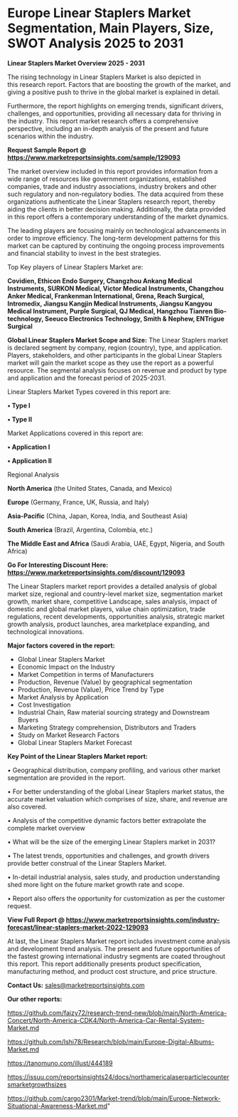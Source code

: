 # Europe Linear Staplers Market Segmentation, Main Players, Size, SWOT Analysis 2025 to 2031

<Strong> Linear Staplers Market Overview 2025 - 2031</strong>

The rising technology in Linear Staplers Market is also depicted in this research report. Factors that are boosting the growth of the market, and giving a positive push to thrive in the global market is explained in detail.

Furthermore, the report highlights on emerging trends, significant drivers, challenges, and opportunities, providing all necessary data for thriving in the industry. This report market research offers a comprehensive perspective, including an in-depth analysis of the present and future scenarios within the industry.

<strong>Request Sample Report @ <a href=https://www.marketreportsinsights.com/sample/129093>https://www.marketreportsinsights.com/sample/129093</a></strong>

The market overview included in this report provides information from a wide range of resources like government organizations, established companies, trade and industry associations, industry brokers and other such regulatory and non-regulatory bodies. The data acquired from these organizations authenticate the Linear Staplers research report, thereby aiding the clients in better decision making. Additionally, the data provided in this report offers a contemporary understanding of the market dynamics.

The leading players are focusing mainly on technological advancements in order to improve efficiency. The long-term development patterns for this market can be captured by continuing the ongoing process improvements and financial stability to invest in the best strategies.

Top Key players of Linear Staplers Market are:

<strong>Covidien, Ethicon Endo Surgery, Changzhou Ankang Medical Instruments, SURKON Medical, Victor Medical Instruments, Changzhou Anker Medical, Frankenman International, Grena, Reach Surgical, Intromedix, Jiangsu Kangjin Medical Instruments, Jiangsu Kangyou Medical Instrument, Purple Surgical, QJ Medical, Hangzhou Tianren Bio-technology, Seeuco Electronics Technology, Smith & Nephew, ENTrigue Surgical</strong>

<strong><b>Global Linear Staplers Market Scope and Size:</b></strong>
The Linear Staplers market is declared segment by company, region (country), type, and application. Players, stakeholders, and other participants in the global Linear Staplers market will gain the market scope as they use the report as a powerful resource. The segmental analysis focuses on revenue and product by type and application and the forecast period of 2025-2031.

Linear Staplers Market Types covered in this report are:

<strong>• Type I

• Type II</strong>

Market Applications covered in this report are:

<strong>• Application I

• Application II</strong> 

Regional Analysis

<strong>North America</strong> (the United States, Canada, and Mexico)

<strong>Europe</strong> (Germany, France, UK, Russia, and Italy)

<strong>Asia-Pacific</strong> (China, Japan, Korea, India, and Southeast Asia)

<strong>South America</strong> (Brazil, Argentina, Colombia, etc.)

<strong>The Middle East and Africa</strong> (Saudi Arabia, UAE, Egypt, Nigeria, and South Africa)

<strong>Go For Interesting Discount Here: <a href=https://www.marketreportsinsights.com/discount/129093>https://www.marketreportsinsights.com/discount/129093</a></strong>

The Linear Staplers market report provides a detailed analysis of global market size, regional and country-level market size, segmentation market growth, market share, competitive Landscape, sales analysis, impact of domestic and global market players, value chain optimization, trade regulations, recent developments, opportunities analysis, strategic market growth analysis, product launches, area marketplace expanding, and technological innovations.

<strong><b>Major factors covered in the report:</b></strong>
<ul>
  <li>Global Linear Staplers Market </li>
  <li>Economic Impact on the Industry</li>
  <li>Market Competition in terms of Manufacturers</li>
  <li>Production, Revenue (Value) by geographical segmentation</li>
  <li>Production, Revenue (Value), Price Trend by Type</li>
  <li>Market Analysis by Application</li>
  <li>Cost Investigation</li>
  <li>Industrial Chain, Raw material sourcing strategy and Downstream Buyers</li>
  <li>Marketing Strategy comprehension, Distributors and Traders</li>
  <li>Study on Market Research Factors</li>
  <li>Global Linear Staplers Market Forecast</li>
</ul>

<strong><b>Key Point of the Linear Staplers Market report:</b></strong>

• Geographical distribution, company profiling, and various other market segmentation are provided in the report.

• For better understanding of the global Linear Staplers market status, the accurate market valuation which comprises of size, share, and revenue are also covered.

• Analysis of the competitive dynamic factors better extrapolate the complete market overview

• What will be the size of the emerging Linear Staplers market in 2031?

• The latest trends, opportunities and challenges, and growth drivers provide better construal of the Linear Staplers Market.

• In-detail industrial analysis, sales study, and production understanding shed more light on the future market growth rate and scope.

• Report also offers the opportunity for customization as per the customer request.

<strong><b>View Full Report @ <a href=https://www.marketreportsinsights.com/industry-forecast/linear-staplers-market-2022-129093>https://www.marketreportsinsights.com/industry-forecast/linear-staplers-market-2022-129093</a></b></strong>


At last, the Linear Staplers Market report includes investment come analysis and development trend analysis. The present and future opportunities of the fastest growing international industry segments are coated throughout this report. This report additionally presents product specification, manufacturing method, and product cost structure, and price structure.

<strong>Contact Us:</strong>
sales@marketreportsinsights.com

<strong>Our other reports:</strong>

<a href=https://github.com/faizy72/research-trend-new/blob/main/North-America-Concert/North-America-CDK4/North-America-Car-Rental-System-Market.md>https://github.com/faizy72/research-trend-new/blob/main/North-America-Concert/North-America-CDK4/North-America-Car-Rental-System-Market.md</a>

<a href=https://github.com/Ishi78/Research/blob/main/Europe-Digital-Albums-Market.md>https://github.com/Ishi78/Research/blob/main/Europe-Digital-Albums-Market.md</a>

<a href=https://tanomuno.com/illust/444189>https://tanomuno.com/illust/444189</a>

<a href=https://issuu.com/reportsinsights24/docs/northamericalaserparticlecountersmarketgrowthsizes>https://issuu.com/reportsinsights24/docs/northamericalaserparticlecountersmarketgrowthsizes</a>

<a href=https://github.com/cargo2301/Market-trend/blob/main/Europe-Network-Situational-Awareness-Market.md>https://github.com/cargo2301/Market-trend/blob/main/Europe-Network-Situational-Awareness-Market.md</a>"
